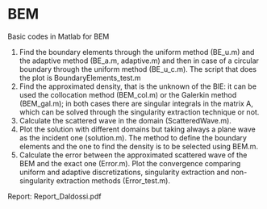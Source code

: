 # BEM
Basic codes in Matlab for BEM
1. Find the boundary elements through the uniform method (BE_u.m) and the adaptive method (BE_a.m, adaptive.m) and then in case of a circular boundary through the uniform method (BE_u_c.m). The script that does the plot is BoundaryElements_test.m
2. Find the approximated density, that is the unknown of the BIE: it can be used the collocation method (BEM_col.m) or the Galerkin method (BEM_gal.m); in both cases there are singular integrals in the matrix A, which can be solved through the singularity extraction technique or not. 
3. Calculate the scattered wave in the domain (ScatteredWave.m).
4. Plot the solution with different domains but taking always a plane wave as the incident one (solution.m). The method to define the boundary elements and the one to find the density is to be selected using BEM.m.
5. Calculate the error between the approximated scattered wave of the BEM and the exact one (Error.m). Plot the convergence comparing uniform and adaptive discretizations, singularity extraction and non-singularity extraction methods (Error_test.m).

Report: Report_Daldossi.pdf

